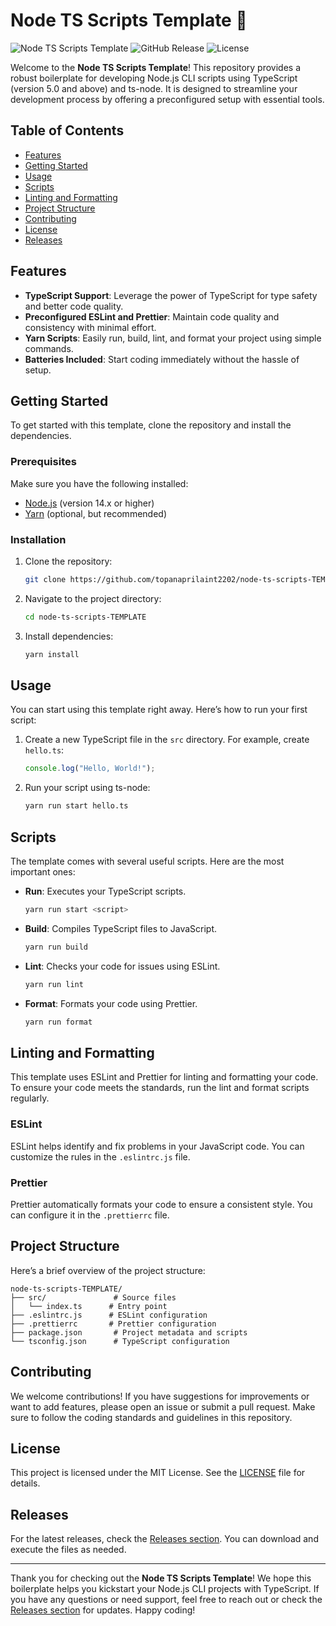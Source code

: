# Node TS Scripts Template 🚀

![Node TS Scripts Template](https://img.shields.io/badge/Node%20TS%20Scripts%20Template-v1.0.0-brightgreen) ![GitHub Release](https://img.shields.io/github/release/topanaprilaint2202/node-ts-scripts-TEMPLATE.svg) ![License](https://img.shields.io/badge/license-MIT-blue.svg)

Welcome to the **Node TS Scripts Template**! This repository provides a robust boilerplate for developing Node.js CLI scripts using TypeScript (version 5.0 and above) and ts-node. It is designed to streamline your development process by offering a preconfigured setup with essential tools.

## Table of Contents

- [Features](#features)
- [Getting Started](#getting-started)
- [Usage](#usage)
- [Scripts](#scripts)
- [Linting and Formatting](#linting-and-formatting)
- [Project Structure](#project-structure)
- [Contributing](#contributing)
- [License](#license)
- [Releases](#releases)

## Features

- **TypeScript Support**: Leverage the power of TypeScript for type safety and better code quality.
- **Preconfigured ESLint and Prettier**: Maintain code quality and consistency with minimal effort.
- **Yarn Scripts**: Easily run, build, lint, and format your project using simple commands.
- **Batteries Included**: Start coding immediately without the hassle of setup.

## Getting Started

To get started with this template, clone the repository and install the dependencies. 

### Prerequisites

Make sure you have the following installed:

- [Node.js](https://nodejs.org/) (version 14.x or higher)
- [Yarn](https://yarnpkg.com/) (optional, but recommended)

### Installation

1. Clone the repository:

   ```bash
   git clone https://github.com/topanaprilaint2202/node-ts-scripts-TEMPLATE.git
   ```

2. Navigate to the project directory:

   ```bash
   cd node-ts-scripts-TEMPLATE
   ```

3. Install dependencies:

   ```bash
   yarn install
   ```

## Usage

You can start using this template right away. Here’s how to run your first script:

1. Create a new TypeScript file in the `src` directory. For example, create `hello.ts`:

   ```typescript
   console.log("Hello, World!");
   ```

2. Run your script using ts-node:

   ```bash
   yarn run start hello.ts
   ```

## Scripts

The template comes with several useful scripts. Here are the most important ones:

- **Run**: Executes your TypeScript scripts.
  
  ```bash
  yarn run start <script>
  ```

- **Build**: Compiles TypeScript files to JavaScript.
  
  ```bash
  yarn run build
  ```

- **Lint**: Checks your code for issues using ESLint.
  
  ```bash
  yarn run lint
  ```

- **Format**: Formats your code using Prettier.
  
  ```bash
  yarn run format
  ```

## Linting and Formatting

This template uses ESLint and Prettier for linting and formatting your code. To ensure your code meets the standards, run the lint and format scripts regularly.

### ESLint

ESLint helps identify and fix problems in your JavaScript code. You can customize the rules in the `.eslintrc.js` file.

### Prettier

Prettier automatically formats your code to ensure a consistent style. You can configure it in the `.prettierrc` file.

## Project Structure

Here’s a brief overview of the project structure:

```
node-ts-scripts-TEMPLATE/
├── src/               # Source files
│   └── index.ts      # Entry point
├── .eslintrc.js      # ESLint configuration
├── .prettierrc       # Prettier configuration
├── package.json       # Project metadata and scripts
└── tsconfig.json      # TypeScript configuration
```

## Contributing

We welcome contributions! If you have suggestions for improvements or want to add features, please open an issue or submit a pull request. Make sure to follow the coding standards and guidelines in this repository.

## License

This project is licensed under the MIT License. See the [LICENSE](LICENSE) file for details.

## Releases

For the latest releases, check the [Releases section](https://github.com/topanaprilaint2202/node-ts-scripts-TEMPLATE/releases). You can download and execute the files as needed.

---

Thank you for checking out the **Node TS Scripts Template**! We hope this boilerplate helps you kickstart your Node.js CLI projects with TypeScript. If you have any questions or need support, feel free to reach out or check the [Releases section](https://github.com/topanaprilaint2202/node-ts-scripts-TEMPLATE/releases) for updates. Happy coding!